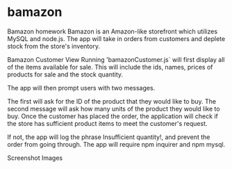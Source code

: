 # bamazon
Bamazon homework
Bamazon is an Amazon-like storefront which utilizes MySQL and node.js. The app will take in orders from customers and deplete stock from the store's inventory.

Bamazon Customer View
Running 'bamazonCustomer.js` will first display all of the items available for sale. This will include the ids, names, prices of products for sale and the stock quantity.

The app will then prompt users with two messages.

The first will ask for the ID of the product that they would like to buy.
The second message will ask how many units of the product they would like to buy.
Once the customer has placed the order, the application will check if the store has sufficient product items to meet the customer's request.

If not, the app will log the phrase Insufficient quantity!, and prevent the order from going through.
The app will require npm inquirer and npm mysql.

Screenshot Images

